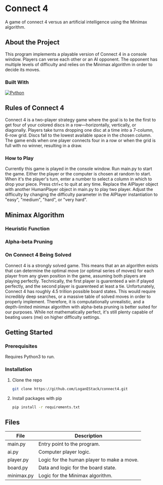 <!-- INTRODUCTION -->
# Connect 4
A game of connect 4 versus an artificial intelligence using the Minimax algorithm.


<!-- ABOUT -->
## About the Project
This program implements a playable version of Connect 4 in a console window. Players can verse each other
or an AI opponent. The opponent has multiple levels of difficulty and relies on the Minimax algorithm 
in order to decide its moves.

### Built With
[![Python][Python]][python-url]


<!-- HOW TO PLAY -->
## Rules of Connect 4
Connect 4 is a two-player strategy game where the goal is to be the first to get four of your colored discs in a row—horizontally, vertically, or diagonally. Players take turns dropping one disc at a time into a 7-column, 6-row grid. Discs fall to the lowest available space in the chosen column. The game ends when one player connects four in a row or when the grid is full with no winner, resulting in a draw.

### How to Play
Currently this game is played in the console window. Run main.py to start the game. 
Either the player or the computer is chosen at random to start. When it's the player's turn, 
enter a number to select a column in which to drop your piece. Press ctrl+c to quit at any time. 
Replace the AIPlayer object with another HumanPlayer object in main.py to play two player. 
Adjust the difficulty by changing the difficulty parameter in the AIPlayer instantiation to
"easy", "medium", "hard", or "very hard".


<!-- MINIMAX -->
## Minimax Algorithm

### Heuristic Function

### Alpha-beta Pruning

### On Connect 4 Being Solved
Connect 4 is a strongly solved game. This means that an an algorithm exists that can determine the optimal move (or optimal series of moves) for each player from any given position in the game, assuming both players are playing perfectly. Technically, the first player is guarenteed a win if played perfectly, and the second player is guarenteed at least a tie. Unfortunately, Connect 4 has roughly 4.5 trillion possible board states. This would require incredibly deep searches, or a massive table of solved moves in order to properly implement. Therefore, it is computationally unrealistic, and a depth-limited minimax algorithm with alpha-beta pruning is better suited for our purposes. While not mathematically perfect, it's still plenty capable of beating users (me) on higher difficulty settings.


<!-- GETTING STARTED -->
## Getting Started

### Prerequisites
Requires Python3 to run.

### Installation
1. Clone the repo
   ```sh
   git clone https://github.com/LoganEStack/connect4.git
   ```
2. Install packages with pip
   ```sh
   pip install -r requirements.txt
   ```


<!-- FILES -->
## Files
| File        | Description
| ----------- | ------------------------
| main.py     | Entry point to the program.
| ai.py       | Computer player logic.
| player.py   | Logic for the human player to make a move.
| board.py    | Data and logic for the board state.
| minimax.py  | Logic for the Minimax algorithm.


<!-- MARKDOWN LINKS & IMAGES -->
[Python]: https://img.shields.io/badge/python-3670A0?style=for-the-badge&logo=python&logoColor=ffdd54
[python-url]: https://www.python.org/
